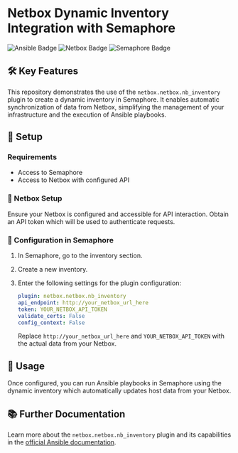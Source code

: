# Netbox Dynamic Inventory Integration with Semaphore

![Ansible Badge](https://img.shields.io/badge/ansible-%23000.svg?style=for-the-badge&logo=ansible&logoColor=white)
![Netbox Badge](https://img.shields.io/badge/Netbox-%23F00.svg?style=for-the-badge&logo=netbox&logoColor=white)
![Semaphore Badge](https://img.shields.io/badge/Semaphore-%23187EBB.svg?style=for-the-badge&logo=semaphore&logoColor=white)

## 🛠 Key Features

This repository demonstrates the use of the `netbox.netbox.nb_inventory` plugin to create a dynamic inventory in Semaphore. It enables automatic synchronization of data from Netbox, simplifying the management of your infrastructure and the execution of Ansible playbooks.

## 🔧 Setup

### Requirements

- Access to Semaphore
- Access to Netbox with configured API

### 🔑 Netbox Setup

Ensure your Netbox is configured and accessible for API interaction. Obtain an API token which will be used to authenticate requests.

### 📡 Configuration in Semaphore

1. In Semaphore, go to the inventory section.
2. Create a new inventory.
3. Enter the following settings for the plugin configuration:

   ```yaml
   plugin: netbox.netbox.nb_inventory
   api_endpoint: http://your_netbox_url_here
   token: YOUR_NETBOX_API_TOKEN
   validate_certs: False
   config_context: False
   ```

   Replace `http://your_netbox_url_here` and `YOUR_NETBOX_API_TOKEN` with the actual data from your Netbox.

## 🚀 Usage

Once configured, you can run Ansible playbooks in Semaphore using the dynamic inventory which automatically updates host data from your Netbox.

## 📚 Further Documentation

Learn more about the `netbox.netbox.nb_inventory` plugin and its capabilities in the [official Ansible documentation](https://docs.ansible.com/ansible/latest/collections/netbox/netbox/nb_inventory_inventory.html).
